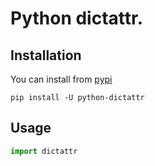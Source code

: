 # Python dictattr.

## Installation

You can install from [pypi](https://pypi.org/project/python-dictattr/)

```console
pip install -U python-dictattr
```

## Usage

```python
import dictattr
```
